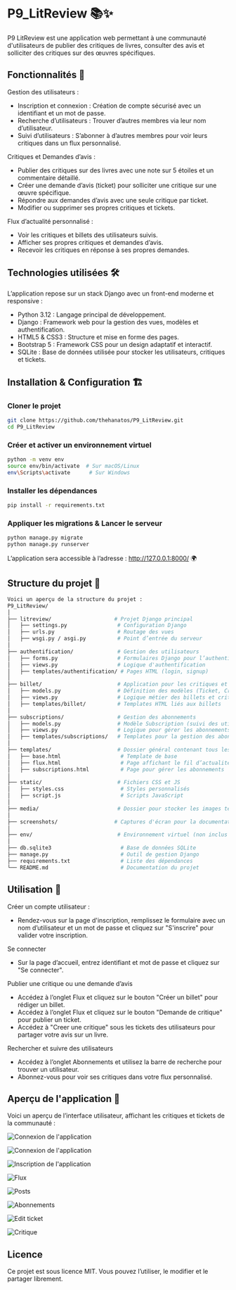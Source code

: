 # P9_LitReview 📚✨

P9 LitReview est une application web permettant à une communauté d'utilisateurs de publier des critiques de livres, consulter des avis et solliciter des critiques sur des œuvres spécifiques.

## Fonctionnalités 🚀

Gestion des utilisateurs :
- Inscription et connexion : Création de compte sécurisé avec un identifiant et un mot de passe.
- Recherche d’utilisateurs : Trouver d’autres membres via leur nom d’utilisateur.
- Suivi d’utilisateurs : S’abonner à d’autres membres pour voir leurs critiques dans un flux personnalisé.

Critiques et Demandes d’avis :
- Publier des critiques sur des livres avec une note sur 5 étoiles et un commentaire détaillé.
- Créer une demande d’avis (ticket) pour solliciter une critique sur une œuvre spécifique.
- Répondre aux demandes d’avis avec une seule critique par ticket.
- Modifier ou supprimer ses propres critiques et tickets.

Flux d’actualité personnalisé :
- Voir les critiques et billets des utilisateurs suivis.
- Afficher ses propres critiques et demandes d’avis.
- Recevoir les critiques en réponse à ses propres demandes.

## Technologies utilisées 🛠️

L’application repose sur un stack Django avec un front-end moderne et responsive :

- Python 3.12 : Langage principal de développement.
- Django : Framework web pour la gestion des vues, modèles et authentification.
- HTML5 & CSS3 : Structure et mise en forme des pages.
- Bootstrap 5 : Framework CSS pour un design adaptatif et interactif.
- SQLite : Base de données utilisée pour stocker les utilisateurs, critiques et tickets.


## Installation & Configuration 🏗️

### Cloner le projet

```bash
git clone https://github.com/thehanatos/P9_LitReview.git
cd P9_LitReview
```

### Créer et activer un environnement virtuel

```bash
python -m venv env
source env/bin/activate  # Sur macOS/Linux
env\Scripts\activate      # Sur Windows
```
### Installer les dépendances

```bash
pip install -r requirements.txt
```

### Appliquer les migrations & Lancer le serveur
```bash
python manage.py migrate
python manage.py runserver
```

L’application sera accessible à l’adresse : http://127.0.0.1:8000/ 🌍


## Structure du projet 📂
```bash
Voici un aperçu de la structure du projet :  
P9_LitReview/
│
├── litreview/                    # Projet Django principal  
│   ├── settings.py                # Configuration Django  
│   ├── urls.py                    # Routage des vues  
│   ├── wsgi.py / asgi.py          # Point d’entrée du serveur  
│
├── authentification/              # Gestion des utilisateurs  
│   ├── forms.py                   # Formulaires Django pour l’authentification  
│   ├── views.py                   # Logique d'authentification  
│   ├── templates/authentification/ # Pages HTML (login, signup)  
│
├── billet/                        # Application pour les critiques et demandes d’avis  
│   ├── models.py                  # Définition des modèles (Ticket, Critic)  
│   ├── views.py                   # Logique métier des billets et critiques  
│   ├── templates/billet/          # Templates HTML liés aux billets  
│
├── subscriptions/                 # Gestion des abonnements  
│   ├── models.py                  # Modèle Subscription (suivi des utilisateurs)  
│   ├── views.py                   # Logique pour gérer les abonnements  
│   ├── templates/subscriptions/   # Templates pour la gestion des abonnements  
│
├── templates/                     # Dossier général contenant tous les fichiers HTML  
│   ├── base.html                   # Template de base  
│   ├── flux.html                   # Page affichant le fil d’actualité  
│   ├── subscriptions.html          # Page pour gérer les abonnements  
│
├── static/                        # Fichiers CSS et JS  
│   ├── styles.css                  # Styles personnalisés  
│   ├── script.js                   # Scripts JavaScript  
│
├── media/                         # Dossier pour stocker les images téléchargées  
│
├── screenshots/                  # Captures d'écran pour la documentation  
│
├── env/                           # Environnement virtuel (non inclus dans Git)  
│
├── db.sqlite3                      # Base de données SQLite  
├── manage.py                       # Outil de gestion Django  
├── requirements.txt                # Liste des dépendances  
└── README.md                       # Documentation du projet  

```

## Utilisation 🎯

Créer un compte utilisateur :
- Rendez-vous sur la page d'inscription, remplissez le formulaire avec un nom d’utilisateur et un mot de passe et cliquez sur "S'inscrire" pour valider votre inscription.

Se connecter
- Sur la page d’accueil, entrez identifiant et mot de passe et cliquez sur "Se connecter".

Publier une critique ou une demande d’avis
- Accédez à l’onglet Flux et cliquez sur le bouton "Créer un billet" pour rédiger un billet.
- Accédez à l’onglet Flux et cliquez sur le bouton "Demande de critique" pour publier un ticket.
- Accédez à "Creer une critique" sous les tickets des utilisateurs pour partager votre avis sur un livre.

 Rechercher et suivre des utilisateurs
- Accédez à l’onglet Abonnements et utilisez la barre de recherche pour trouver un utilisateur.
- Abonnez-vous pour voir ses critiques dans votre flux personnalisé.

## Aperçu de l'application 📸

Voici un aperçu de l’interface utilisateur, affichant les critiques et tickets de la communauté :

![Connexion de l'application](litreview/screenshots/screenshot_connexion.png)

![Connexion de l'application](litreview/screenshots/screenshot_log_in.png)

![Inscription de l'application](litreview/screenshots/screenshot_sign_in.png)

![Flux](litreview/screenshots/screenshot_flux.png)

![Posts](litreview/screenshots/screenshot_posts.png)

![Abonnements](litreview/screenshots/screenshot_subscriptions.png)

![Edit ticket](litreview/screenshots/screenshot_edit_ticket.png)

![Critique](litreview/screenshots/screenshot_critique.png)

## Licence

Ce projet est sous licence MIT. Vous pouvez l’utiliser, le modifier et le partager librement.

